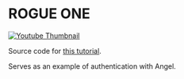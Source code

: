 # ROGUE ONE
[![Youtube Thumbnail](https://i.ytimg.com/vi/Se55VjLqhNA/hqdefault.jpg?sqp=-oaymwEZCPYBEIoBSFXyq4qpAwsIARUAAIhCGAFwAQ==)](https://www.youtube.com/watch?v=Se55VjLqhNA&lc=z22iexxabym0wfz4s04t1aokgnlinplgydfyitlxfts1rk0h00410.1528383410525926)

Source code for [this tutorial](https://www.youtube.com/watch?v=Se55VjLqhNA&t=854s).

Serves as an example of authentication with
Angel.